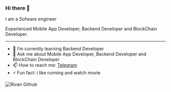 ### Hi there 👋

I am a Sofware engineer

Experienced Mobile App Developer, Backend Developer and BlockChain Developer.

---

- 🌱 I’m currently learning Backend Developer
- 💬 Ask me about Mobile App Developer, Backend Developer and BlockChain Developer
- 📫 How to reach me: [Telegram](https://t.me/rrivann)
- ⚡ Fun fact: i like running and watch movie

![Rivan Github](https://github-readme-stats.vercel.app/api?username=rrivann&show_icons=true&hide_border=true)
